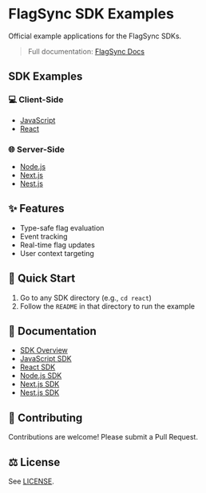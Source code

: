 # FlagSync SDK Examples

Official example applications for the FlagSync SDKs.

> Full documentation: [FlagSync Docs](https://docs.flagsync.com/sdks/setup)

## SDK Examples

### 💻 Client-Side
- [JavaScript](./javascript)
- [React](./react)

### 🌐 Server-Side
- [Node.js](./node)
- [Next.js](./nextjs)
- [Nest.js](./nestjs)

## ✨ Features

- Type-safe flag evaluation
- Event tracking
- Real-time flag updates
- User context targeting

## 🚀 Quick Start

1. Go to any SDK directory (e.g., `cd react`)
2. Follow the `README` in that directory to run the example

## 📖 Documentation

- [SDK Overview](https://docs.flagsync.com/sdks/overview)
- [JavaScript SDK](https://docs.flagsync.com/sdks-client-side/javascript)
- [React SDK](https://docs.flagsync.com/sdks-client-side/react)
- [Node.js SDK](https://docs.flagsync.com/sdks-server-side/nodejs)
- [Next.js SDK](https://docs.flagsync.com/sdks-server-side/nextjs)
- [Nest.js SDK](https://docs.flagsync.com/sdks-server-side/nestjs)

## 🫶 Contributing

Contributions are welcome! Please submit a Pull Request.

## ⚖️ License

See [LICENSE](./LICENSE).
